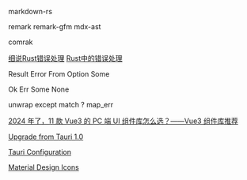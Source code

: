 markdown-rs

remark remark-gfm
mdx-ast

comrak

[细说Rust错误处理](https://rustcc.cn/article?id=75dbd87c-df1c-4000-a243-46afc8513074)
[Rust中的错误处理](https://rustcc.cn/article?id=1e20f814-c7d5-4aca-bb67-45dcfb65d9f9)

Result Error From Option Some

Ok Err Some None

unwrap except match ? map_err

[2024 年了，11 款 Vue3 的 PC 端 UI 组件库怎么选？——Vue3 组件库推荐](https://juejin.cn/post/7359876671136301108)

[Upgrade from Tauri 1.0](https://v2.tauri.app/start/migrate/from-tauri-1/)

[Tauri Configuration](https://v2.tauri.app/reference/config/)

[Material Design Icons](https://pictogrammers.com/library/mdi/)
